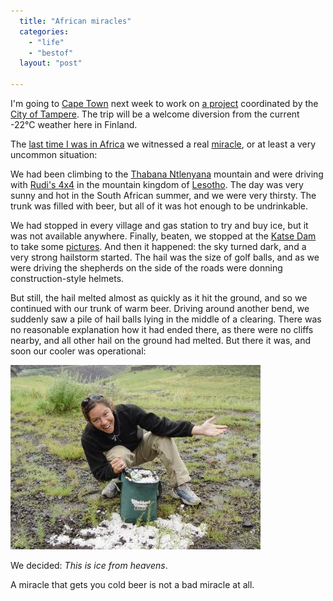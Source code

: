 ```yaml
---
  title: "African miracles"
  categories: 
    - "life"
    - "bestof"
  layout: "post"

---
```

I'm going to [Cape Town][1] next week to work on [a project][2] coordinated by the [City of Tampere][3]. The trip will be a welcome diversion from the current -22°C weather here in Finland.

The [last time I was in Africa][4] we witnessed a real [miracle][5], or at least a very uncommon situation:

We had been climbing to the [Thabana Ntlenyana][6] mountain and were driving with [Rudi's 4x4][10] in the mountain kingdom of [Lesotho][7]. The day was very sunny and hot in the South African summer, and we were very thirsty. The trunk was filled with beer, but all of it was hot enough to be undrinkable.

We had stopped in every village and gas station to try and buy ice, but it was not available anywhere. Finally, beaten, we stopped at the [Katse Dam][8] to take some [pictures][9]. And then it happened: the sky turned dark, and a very strong hailstorm started. The hail was the size of golf balls, and as we were driving the shepherds on the side of the roads were donning construction-style helmets.

But still, the hail melted almost as quickly as it hit the ground, and so we continued with our trunk of warm beer. Driving around another bend, we suddenly saw a pile of hail balls lying in the middle of a clearing. There was no reasonable explanation how it had ended there, as there were no cliffs nearby, and all other hail on the ground had melted. But there it was, and soon our cooler was operational:

![Andrea shows the pile of ice](/files/ice_from_the_heavens.jpg)

We decided: _This is ice from heavens_.

A miracle that gets you cold beer is not a bad miracle at all.

[1]: http://en.wikipedia.org/wiki/Cape_Town
[2]: http://www.idasa.org.za/
[3]: http://www.tampere.fi/
[4]: http://www.routamc.org/journal/glimpse-of-africa/
[5]: http://en.wikipedia.org/wiki/Miracle
[6]: http://en.wikipedia.org/wiki/Thabana_Ntlenyana
[7]: http://en.wikipedia.org/wiki/Lesotho
[8]: http://en.wikipedia.org/wiki/Katse_Dam
[9]: http://www.routamc.org/gallery/africa-2004/IMG_4242
[10]: http://www.routamc.org/gallery/africa-2004/IMG_4145
